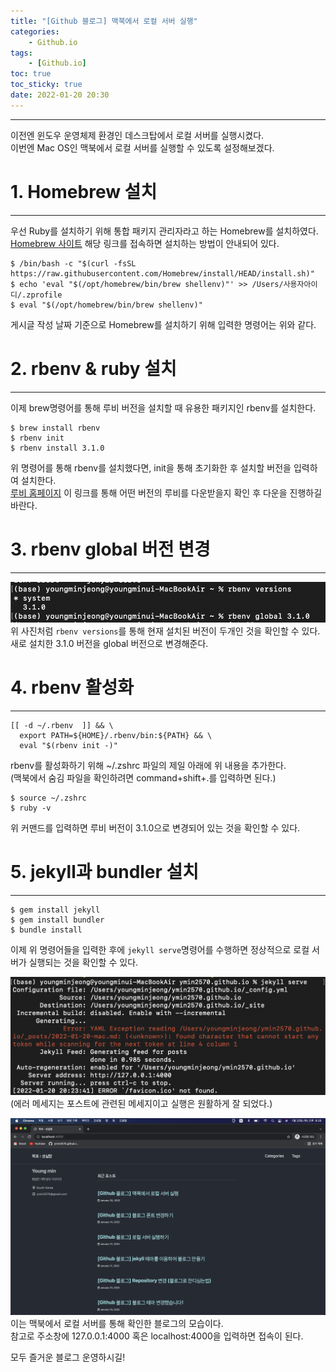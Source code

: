 ```yaml
---
title: "[Github 블로그] 맥북에서 로컬 서버 실행"
categories:
    - Github.io
tags:
    - [Github.io]
toc: true
toc_sticky: true
date: 2022-01-20 20:30
---
```

--------------------------

이전엔 윈도우 운영체제 환경인 데스크탑에서 로컬 서버를 실행시켰다.  
이번엔 Mac OS인 맥북에서 로컬 서버를 실행할 수 있도록 설정해보겠다.

# 1. Homebrew 설치
-----------------------
우선 Ruby를 설치하기 위해 통합 패키지 관리자라고 하는 Homebrew를 설치하였다.  
[Homebrew 사이트](https://brew.sh/index_ko) 해당 링크를 접속하면 설치하는 방법이 안내되어 있다.

```
$ /bin/bash -c "$(curl -fsSL https://raw.githubusercontent.com/Homebrew/install/HEAD/install.sh)"
$ echo 'eval "$(/opt/homebrew/bin/brew shellenv)"' >> /Users/사용자아이디/.zprofile
$ eval "$(/opt/homebrew/bin/brew shellenv)" 
```
게시글 작성 날짜 기준으로 Homebrew를 설치하기 위해 입력한 명령어는 위와 같다.

# 2. rbenv & ruby 설치
------------------------
이제 brew명령어를 통해 루비 버전을 설치할 때 유용한 패키지인 rbenv를 설치한다.  
```
$ brew install rbenv
$ rbenv init
$ rbenv install 3.1.0
```
위 명령어를 통해 rbenv를 설치했다면, init을 통해 초기화한 후 설치할 버전을 입력하여 설치한다.  
[루비 홈페이지](https://www.ruby-lang.org/en/downloads/) 이 링크를 통해 어떤 버전의 루비를 다운받을지 확인 후 다운을 진행하길 바란다.

# 3. rbenv global 버전 변경
--------------------------
![image](/assets/images/blog/ruby.png)  
위 사진처럼 `rbenv versions`를 통해 현재 설치된 버전이 두개인 것을 확인할 수 있다.  
새로 설치한 3.1.0 버전을 global 버전으로 변경해준다.

# 4. rbenv 활성화 
-------------------------
```
[[ -d ~/.rbenv  ]] && \
  export PATH=${HOME}/.rbenv/bin:${PATH} && \
  eval "$(rbenv init -)"
```
rbenv를 활성화하기 위해 ~/.zshrc 파일의 제일 아래에 위 내용을 추가한다.  
(맥북에서 숨김 파일을 확인하려면 command+shift+.를 입력하면 된다.)

```
$ source ~/.zshrc
$ ruby -v
```
위 커맨드를 입력하면 루비 버전이 3.1.0으로 변경되어 있는 것을 확인할 수 있다. 

# 5. jekyll과 bundler 설치
------------------------
```
$ gem install jekyll
$ gem install bundler
$ bundle install
```
이제 위 명령어들을 입력한 후에 `jekyll serve`명령어를 수행하면 정상적으로 로컬 서버가 실행되는 것을 확인할 수 있다.

![image](/assets/images/blog/serve.png)  
(에러 메세지는 포스트에 관련된 메세지이고 실행은 원활하게 잘 되었다.)  

![image](/assets/images/blog/homepage.png)  
이는 맥북에서 로컬 서버를 통해 확인한 블로그의 모습이다.  
참고로 주소창에 127.0.0.1:4000 혹은 localhost:4000을 입력하면 접속이 된다.

모두 즐거운 블로그 운영하시길!